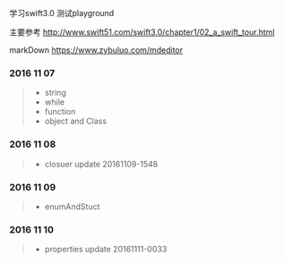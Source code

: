 
学习swift3.0 测试playground

主要参考
http://www.swift51.com/swift3.0/chapter1/02_a_swift_tour.html

markDown
https://www.zybuluo.com/mdeditor

### 2016 11 07
>* string
>* while
>* function
>* object and Class

### 2016 11 08

>* closuer update 20161109-1548

### 2016 11 09

>* enumAndStuct 

### 2016 11 10 

>* properties update 20161111-0033 
